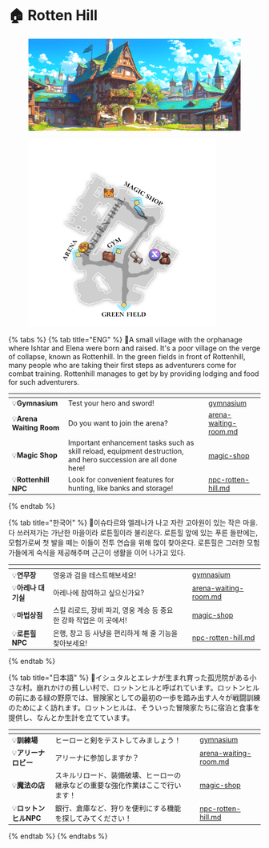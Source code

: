 # 🏠 Rotten Hill

<figure><img src="../../.gitbook/assets/Lobby_B.png" alt=""><figcaption></figcaption></figure>

<figure><img src="../../.gitbook/assets/Map_L1.png" alt="" width="375"><figcaption></figcaption></figure>

{% tabs %}
{% tab title="ENG" %}
📒A small village with the orphanage where Ishtar and Elena were born and raised. It's a poor village on the verge of collapse, known as Rottenhill. In the green fields in front of Rottenhill, many people who are taking their first steps as adventurers come for combat training. Rottenhill manages to get by by providing lodging and food for such adventurers.

<table data-view="cards"><thead><tr><th></th><th></th><th></th><th data-hidden data-card-target data-type="content-ref"></th></tr></thead><tbody><tr><td>💡<strong>Gymnasium</strong></td><td>Test your hero and sword!</td><td></td><td><a href="gymnasium/">gymnasium</a></td></tr><tr><td>💡<strong>Arena Waiting Room</strong></td><td>Do you want to join the arena?</td><td></td><td><a href="arena-waiting-room.md">arena-waiting-room.md</a></td></tr><tr><td>💡<strong>Magic Shop</strong></td><td>Important enhancement tasks such as skill reload, equipment destruction, and hero succession are all done here!</td><td></td><td><a href="magic-shop/">magic-shop</a></td></tr><tr><td>💡<strong>Rottenhill NPC</strong></td><td>Look for convenient features for hunting, like banks and storage!</td><td></td><td><a href="npc-rotten-hill.md">npc-rotten-hill.md</a></td></tr></tbody></table>
{% endtab %}

{% tab title="한국어" %}
📒이슈타르와 엘레나가 나고 자란 고아원이 있는 작은 마을. 다 쓰러져가는 가난한 마을이라 로튼힐이라 불리운다. 로튼힐 앞에 있는 푸른 들판에는, 모험가로써 첫 발을 떼는 이들이 전투 연습을 위해 많이 찾아온다. 로튼힐은 그러한 모험가들에게 숙식을 제공해주며 근근이 생활을 이어 나가고 있다.

<table data-view="cards"><thead><tr><th></th><th></th><th></th><th data-hidden data-card-target data-type="content-ref"></th></tr></thead><tbody><tr><td>💡<strong>연무장</strong></td><td>영웅과 검을 테스트해보세요!</td><td></td><td><a href="gymnasium/">gymnasium</a></td></tr><tr><td>💡<strong>아레나 대기실</strong></td><td>아레나에 참여하고 싶으신가요?</td><td></td><td><a href="arena-waiting-room.md">arena-waiting-room.md</a></td></tr><tr><td>💡<strong>마법상점</strong></td><td>스킬 리로드, 장비 파괴, 영웅 계승 등 중요한 강화 작업은 이 곳에서!</td><td></td><td><a href="magic-shop/">magic-shop</a></td></tr><tr><td>💡<strong>로튼힐 NPC</strong></td><td>은행, 창고 등 사냥을 편리하게 해 줄 기능을 찾아보세요!</td><td></td><td><a href="npc-rotten-hill.md">npc-rotten-hill.md</a></td></tr></tbody></table>
{% endtab %}

{% tab title="日本語" %}
📒イシュタルとエレナが生まれ育った孤児院がある小さな村。崩れかけの貧しい村で、ロットンヒルと呼ばれています。ロットンヒルの前にある緑の野原では、冒険家としての最初の一歩を踏み出す人々が戦闘訓練のためによく訪れます。ロットンヒルは、そういった冒険家たちに宿泊と食事を提供し、なんとか生計を立てています。

<table data-view="cards"><thead><tr><th></th><th></th><th></th><th data-hidden data-card-target data-type="content-ref"></th></tr></thead><tbody><tr><td>💡<strong>訓練場</strong></td><td>ヒーローと剣をテストしてみましょう！</td><td></td><td><a href="gymnasium/">gymnasium</a></td></tr><tr><td>💡<strong>アリーナロビー</strong></td><td>アリーナに参加しますか？</td><td></td><td><a href="arena-waiting-room.md">arena-waiting-room.md</a></td></tr><tr><td>💡<strong>魔法の店</strong></td><td>スキルリロード、装備破壊、ヒーローの継承などの重要な強化作業はここで行います！</td><td></td><td><a href="magic-shop/">magic-shop</a></td></tr><tr><td>💡<strong>ロットンヒルNPC</strong></td><td>銀行、倉庫など、狩りを便利にする機能を探してみてください！</td><td></td><td><a href="npc-rotten-hill.md">npc-rotten-hill.md</a></td></tr></tbody></table>
{% endtab %}
{% endtabs %}


